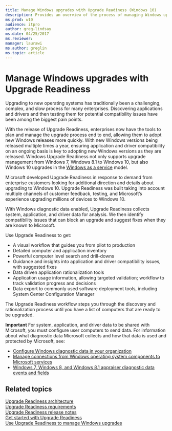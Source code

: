 ```yaml
---
title: Manage Windows upgrades with Upgrade Readiness (Windows 10)
description: Provides an overview of the process of managing Windows upgrades with Upgrade Readiness.
ms.prod: w10
audience: itpro
author: greg-lindsay
ms.date: 04/25/2017
ms.reviewer: 
manager: laurawi
ms.author: greglin
ms.topic: article
---
```


# Manage Windows upgrades with Upgrade Readiness

Upgrading to new operating systems has traditionally been a challenging, complex, and slow process for many enterprises. Discovering applications and drivers and then testing them for potential compatibility issues have been among the biggest pain points.

With the release of Upgrade Readiness, enterprises now have the tools to plan and manage the upgrade process end to end, allowing them to adopt new Windows releases more quickly. With new Windows versions being released multiple times a year, ensuring application and driver compatibility on an ongoing basis is key to adopting new Windows versions as they are released. Windows Upgrade Readiness not only supports upgrade management from Windows 7, Windows 8.1 to Windows 10, but also Windows 10 upgrades in the [Windows as a service](https://technet.microsoft.com/itpro/windows/manage/waas-overview) model.  

Microsoft developed Upgrade Readiness in response to demand from enterprise customers looking for additional direction and details about upgrading to Windows 10. Upgrade Readiness was built taking into account multiple channels of customer feedback, testing, and Microsoft’s experience upgrading millions of devices to Windows 10. 

With Windows diagnostic data enabled, Upgrade Readiness collects system, application, and driver data for analysis. We then identify compatibility issues that can block an upgrade and suggest fixes when they are known to Microsoft.

Use Upgrade Readiness to get:

-   A visual workflow that guides you from pilot to production
-   Detailed computer and application inventory
-   Powerful computer level search and drill-downs
-   Guidance and insights into application and driver compatibility issues, with suggested fixes
-   Data driven application rationalization tools
-   Application usage information, allowing targeted validation; workflow to track validation progress and decisions
-   Data export to commonly used software deployment tools, including System Center Configuration Manager

The Upgrade Readiness workflow steps you through the discovery and rationalization process until you have a list of computers that are ready to be upgraded.

**Important**  For system, application, and driver data to be shared with Microsoft, you must configure user computers to send data. For information about what diagnostic data Microsoft collects and how that data is used and protected by Microsoft, see:

- [Configure Windows diagnostic data in your organization](/windows/configuration/configure-windows-diagnostic-data-in-your-organization)
- [Manage connections from Windows operating system components to Microsoft services](/windows/configuration/manage-connections-from-windows-operating-system-components-to-microsoft-services)
- [Windows 7, Windows 8, and Windows 8.1 appraiser diagnostic data events and fields](https://go.microsoft.com/fwlink/?LinkID=822965)

## **Related topics**

[Upgrade Readiness architecture](upgrade-readiness-architecture.md)<br>
[Upgrade Readiness requirements](upgrade-readiness-requirements.md)<br>
[Upgrade Readiness release notes](upgrade-readiness-requirements.md#important-information-about-this-release)<br>
[Get started with Upgrade Readiness](upgrade-readiness-get-started.md)<br>
[Use Upgrade Readiness to manage Windows upgrades](use-upgrade-readiness-to-manage-windows-upgrades.md)
